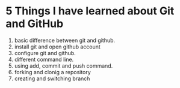# 5 Things I have learned about Git and GitHub
1. basic difference between git and github.
2. install git and open github account
3. configure git and github.
4. different command line.
5. using add, commit and push command.
6. forking and clonig a repository
7. creating and switching branch